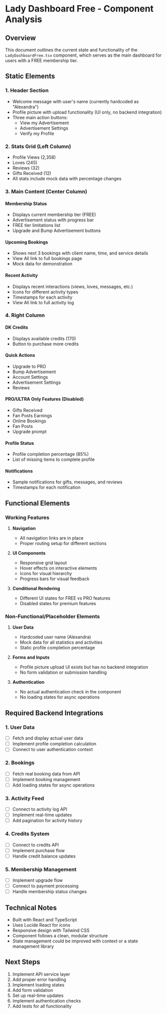 # Lady Dashboard Free - Component Analysis

## Overview
This document outlines the current state and functionality of the `LadyDashboardFree.tsx` component, which serves as the main dashboard for users with a FREE membership tier.

## Static Elements

### 1. Header Section
- Welcome message with user's name (currently hardcoded as "Alexandra")
- Profile picture with upload functionality (UI only, no backend integration)
- Three main action buttons:
  - View my Advertisement
  - Advertisement Settings
  - Verify my Profile

### 2. Stats Grid (Left Column)
- Profile Views (2,358)
- Loves (245)
- Reviews (32)
- Gifts Received (12)
- All stats include mock data with percentage changes

### 3. Main Content (Center Column)

#### Membership Status
- Displays current membership tier (FREE)
- Advertisement status with progress bar
- FREE tier limitations list
- Upgrade and Bump Advertisement buttons

#### Upcoming Bookings
- Shows next 3 bookings with client name, time, and service details
- View All link to full bookings page
- Mock data for demonstration

#### Recent Activity
- Displays recent interactions (views, loves, messages, etc.)
- Icons for different activity types
- Timestamps for each activity
- View All link to full activity log

### 4. Right Column

#### DK Credits
- Displays available credits (170)
- Button to purchase more credits

#### Quick Actions
- Upgrade to PRO
- Bump Advertisement
- Account Settings
- Advertisement Settings
- Reviews

#### PRO/ULTRA Only Features (Disabled)
- Gifts Received
- Fan Posts Earnings
- Online Bookings
- Fan Posts
- Upgrade prompt

#### Profile Status
- Profile completion percentage (85%)
- List of missing items to complete profile

#### Notifications
- Sample notifications for gifts, messages, and reviews
- Timestamps for each notification

## Functional Elements

### Working Features
1. **Navigation**
   - All navigation links are in place
   - Proper routing setup for different sections

2. **UI Components**
   - Responsive grid layout
   - Hover effects on interactive elements
   - Icons for visual hierarchy
   - Progress bars for visual feedback

3. **Conditional Rendering**
   - Different UI states for FREE vs PRO features
   - Disabled states for premium features

### Non-Functional/Placeholder Elements
1. **User Data**
   - Hardcoded user name (Alexandra)
   - Mock data for all statistics and activities
   - Static profile completion percentage

2. **Forms and Inputs**
   - Profile picture upload UI exists but has no backend integration
   - No form validation or submission handling

3. **Authentication**
   - No actual authentication check in the component
   - No loading states for async operations

## Required Backend Integrations

### 1. User Data
- [ ] Fetch and display actual user data
- [ ] Implement profile completion calculation
- [ ] Connect to user authentication context

### 2. Bookings
- [ ] Fetch real booking data from API
- [ ] Implement booking management
- [ ] Add loading states for async operations

### 3. Activity Feed
- [ ] Connect to activity log API
- [ ] Implement real-time updates
- [ ] Add pagination for activity history

### 4. Credits System
- [ ] Connect to credits API
- [ ] Implement purchase flow
- [ ] Handle credit balance updates

### 5. Membership Management
- [ ] Implement upgrade flow
- [ ] Connect to payment processing
- [ ] Handle membership status changes

## Technical Notes
- Built with React and TypeScript
- Uses Lucide React for icons
- Responsive design with Tailwind CSS
- Component follows a clean, modular structure
- State management could be improved with context or a state management library

## Next Steps
1. Implement API service layer
2. Add proper error handling
3. Implement loading states
4. Add form validation
5. Set up real-time updates
6. Implement authentication checks
7. Add tests for all functionality
